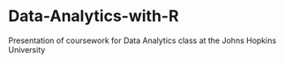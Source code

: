 # Data-Analytics-with-R
Presentation of coursework for Data Analytics class at the Johns Hopkins University
